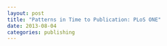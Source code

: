 ```yaml
---
layout: post
title: "Patterns in Time to Publication: PLoS ONE"
date: 2013-08-04
categories: publishing 
---
```

